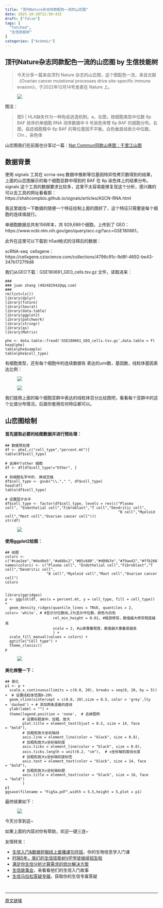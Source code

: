 ```yaml
---
title: "顶刊Nature杂志同款配色一流的山峦图"
date: 2025-10-20T22:50:43Z
draft: ["false"]
tags: [
  "fetched",
  "生信技能树"
]
categories: ["Acdemic"]
---
```

顶刊Nature杂志同款配色一流的山峦图 by 生信技能树
------
<div><section data-tool="mdnice编辑器" data-website="https://www.mdnice.com" data-pm-slice="0 0 []"><blockquote><p><span leaf="">今天分享一篇来自顶刊 Nature 杂志的山峦图，这个图配色一流，来自文献《Ovarian cancer mutational processes drive site-specific immune evasion》，于2022年12月14号发表在 Nature 上。</span></p></blockquote><figure data-tool="mdnice编辑器"><span leaf=""><img data-src="https://mmbiz.qpic.cn/mmbiz_jpg/cZNhZQ6j4wwsO8NNGAEYXvZNvQCxcpLWC9Jqsic8CUu4NM4vTotgzc2wMWzv2m4AsQfGz7DWwpYhqdo0HqCZyAA/640?wx_fmt=jpeg&amp;from=appmsg" data-ratio="0.45740740740740743" data-type="jpeg" data-w="1080" data-imgfileid="100062633" src="https://mmbiz.qpic.cn/mmbiz_jpg/cZNhZQ6j4wwsO8NNGAEYXvZNvQCxcpLWC9Jqsic8CUu4NM4vTotgzc2wMWzv2m4AsQfGz7DWwpYhqdo0HqCZyAA/640?wx_fmt=jpeg&amp;from=appmsg"></span></figure><p data-tool="mdnice编辑器"><span leaf="">图注：</span></p><blockquote><p><span leaf="">图5 | HLA缺失作为一种免疫逃逸机制。a，左图，按细胞类型中位数 6p BAF 排序的单细胞 RNA 测序数据中 6 号染色体臂 6p BAF 的细胞分布。右图，癌症细胞簇中 6p BAF 的等位基因不平衡。白色垂直线表示中位数。Chr.，染色体</span></p></blockquote><p data-tool="mdnice编辑器"><span leaf="">山峦图我们在前面也分享过一篇：<a target="_blank" href="https://mp.weixin.qq.com/s?__biz=MzAxMDkxODM1Ng==&amp;mid=2247540687&amp;idx=1&amp;sn=315b1f5757a97375a6425c3e751f7304&amp;scene=21#wechat_redirect" textvalue="" linktype="text" data-linktype="2">Nat Commun同款山脊图：千里江山图</a></span></p><h2 data-tool="mdnice编辑器"><span></span><span><span leaf="">数据背景</span></span></h2><p data-tool="mdnice编辑器"><span leaf="">使用 signals 工具在 scrna-seq 数据中推断等位基因特异性拷贝数得到的结果，上面的山峦图展示的每个细胞亚群中得到的 BAF 在 6p 染色体上的结果分布。signals 这个工具的数据要求比较多，这里不太容易能够复现这个分析，感兴趣的可以去工具的网址看看那：https://shahcompbio.github.io/signals/articles/ASCN-RNA.html</span></p><p data-tool="mdnice编辑器"><span leaf="">我这里就找一下数据的随便一个特征绘制上面的图好了，这个特征只需要是每个细胞的连续值就行。</span></p><p data-tool="mdnice编辑器"><span leaf="">单细胞数据总共有156样本，共 929,686个细胞，上传到了 GEO：https://www.ncbi.nlm.nih.gov/geo/query/acc.cgi?acc=GSE180661，</span></p><p data-tool="mdnice编辑器"><span leaf="">此外在这里可以下载到 h5ad格式的注释后的数据：</span></p><p data-tool="mdnice编辑器"><span leaf="">scRNA-seq  cellxgene：https://cellxgene.cziscience.com/collections/4796c91c-9d8f-4692-be43-347b1727f9d8</span></p><p data-tool="mdnice编辑器"><span leaf="">我们从GEO下载：GSE180661_GEO_cells.tsv.gz 文件，读取进来：</span></p><pre data-tool="mdnice编辑器"><code><span><span leaf="">###</span></span><span leaf=""><br></span><span><span leaf="">### juan zhang (492482942@qq.com)</span></span><span leaf=""><br></span><span><span leaf="">### </span></span><span leaf=""><br></span><span leaf="">rm(list=ls())</span><span leaf=""><br></span><span leaf="">library(dplyr) </span><span leaf=""><br></span><span leaf="">library(future)</span><span leaf=""><br></span><span leaf="">library(Seurat)</span><span leaf=""><br></span><span leaf="">library(data.table)</span><span leaf=""><br></span><span leaf="">library(ggplot2)</span><span leaf=""><br></span><span leaf="">library(patchwork)</span><span leaf=""><br></span><span leaf="">library(stringr)</span><span leaf=""><br></span><span leaf="">library(qs)</span><span leaf=""><br></span><span leaf="">library(Matrix)</span><span leaf=""><br></span><span leaf=""><br></span><span leaf="">phe &lt;- data.table::fread(</span><span><span leaf="">'GSE180661_GEO_cells.tsv.gz'</span></span><span leaf="">,data.table = F)</span><span leaf=""><br></span><span leaf="">head(phe)</span><span leaf=""><br></span><span leaf="">table(phe</span><span><span leaf="">$sample</span></span><span leaf="">)</span><span leaf=""><br></span><span leaf="">table(phe</span><span><span leaf="">$cell_type</span></span><span leaf="">)</span><span leaf=""><br></span></code></pre><p data-tool="mdnice编辑器"><span leaf="">有细胞类型，还有每个细胞中的连续数据有 表达的umi数，基因数，线粒体基因表达比例：</span></p><figure data-tool="mdnice编辑器"><span leaf=""><img data-src="https://mmbiz.qpic.cn/mmbiz_png/cZNhZQ6j4wwsO8NNGAEYXvZNvQCxcpLWDD93w2fMSialfStLaSiaOBCzaRBA9yppa63HFVL5xgSqTlUlOFMEeYwg/640?wx_fmt=png&amp;from=appmsg" data-ratio="0.0824074074074074" data-type="png" data-w="1080" data-imgfileid="100062630" src="https://mmbiz.qpic.cn/mmbiz_png/cZNhZQ6j4wwsO8NNGAEYXvZNvQCxcpLWDD93w2fMSialfStLaSiaOBCzaRBA9yppa63HFVL5xgSqTlUlOFMEeYwg/640?wx_fmt=png&amp;from=appmsg"></span></figure><figure data-tool="mdnice编辑器"><span leaf=""><img data-imgfileid="100062632" data-ratio="0.175" data-src="https://mmbiz.qpic.cn/mmbiz_png/cZNhZQ6j4wwsO8NNGAEYXvZNvQCxcpLWMn6jzC1RwdgkWK6T4DHxkHkrQFK7vr72UibOtYqsibO4eIYer64a6UQA/640?wx_fmt=png&amp;from=appmsg" data-type="png" data-w="1080" src="https://mmbiz.qpic.cn/mmbiz_png/cZNhZQ6j4wwsO8NNGAEYXvZNvQCxcpLWMn6jzC1RwdgkWK6T4DHxkHkrQFK7vr72UibOtYqsibO4eIYer64a6UQA/640?wx_fmt=png&amp;from=appmsg"></span></figure><p data-tool="mdnice编辑器"><span leaf="">我们就用上面的每个细胞亚群中表达的线粒体百分比绘图吧，看看每个亚群中的这个比值分布情况。后面你套用任何特征都可以。</span></p><h2 data-tool="mdnice编辑器"><span></span><span><span leaf="">山峦图绘制</span></span></h2><h4 data-tool="mdnice编辑器"><span></span><span leaf="">首先提取必要的绘图数据并进行预处理：</span><span></span></h4><pre data-tool="mdnice编辑器"><code><span><span leaf="">## 数据预处理</span></span><span leaf=""><br></span><span leaf="">df &lt;- phe[,c(</span><span><span leaf="">"cell_type"</span></span><span leaf="">,</span><span><span leaf="">"percent.mt"</span></span><span leaf="">)]</span><span leaf=""><br></span><span leaf="">table(df</span><span><span leaf="">$cell_type</span></span><span leaf="">)</span><span leaf=""><br></span><span leaf=""><br></span><span><span leaf=""># 去掉4个other 细胞</span></span><span leaf=""><br></span><span leaf="">df &lt;- df[df</span><span><span leaf="">$cell_type</span></span><span leaf="">!=</span><span><span leaf="">"Other"</span></span><span leaf="">, ]</span><span leaf=""><br></span><span leaf=""><br></span><span><span leaf=""># 将细胞名字中的. 换成空格</span></span><span leaf=""><br></span><span leaf="">df</span><span><span leaf="">$cell_type</span></span><span leaf=""> &lt;- gsub(</span><span><span leaf="">"\\."</span></span><span leaf="">,</span><span><span leaf="">" "</span></span><span leaf="">, df</span><span><span leaf="">$cell_type</span></span><span leaf="">)</span><span leaf=""><br></span><span leaf="">head(df)</span><span leaf=""><br></span><span leaf="">table(df</span><span><span leaf="">$cell_type</span></span><span leaf="">)</span><span leaf=""><br></span><span leaf=""><br></span><span><span leaf=""># 设置因子水平</span></span><span leaf=""><br></span><span leaf="">df</span><span><span leaf="">$cell_type</span></span><span leaf=""> &lt;- factor(df</span><span><span leaf="">$cell_type</span></span><span leaf="">, levels = rev(c(</span><span><span leaf="">"Plasma cell"</span></span><span leaf="">, </span><span><span leaf="">"Endothelial cell"</span></span><span leaf="">,</span><span><span leaf="">"Fibroblast"</span></span><span leaf="">,</span><span><span leaf="">"T cell"</span></span><span leaf="">,</span><span><span leaf="">"Dendritic cell"</span></span><span leaf="">,</span><span leaf=""><br></span><span leaf="">                                                    </span><span><span leaf="">"B cell"</span></span><span leaf="">,</span><span><span leaf="">"Myeloid cell"</span></span><span leaf="">,</span><span><span leaf="">"Mast cell"</span></span><span leaf="">,</span><span><span leaf="">"Ovarian cancer cell"</span></span><span leaf="">)))</span><span leaf=""><br></span><span leaf="">str(df)</span><span leaf=""><br></span></code></pre><figure data-tool="mdnice编辑器"><span leaf=""><img data-imgfileid="100062629" data-ratio="0.1111111111111111" data-src="https://mmbiz.qpic.cn/mmbiz_png/cZNhZQ6j4wwsO8NNGAEYXvZNvQCxcpLWlSQTJZHxyzLWo7unpV7Cic44CUpsCZuKKtUuDvzSrNyVIFTjr9AZicyg/640?wx_fmt=png&amp;from=appmsg" data-type="png" data-w="972" src="https://mmbiz.qpic.cn/mmbiz_png/cZNhZQ6j4wwsO8NNGAEYXvZNvQCxcpLWlSQTJZHxyzLWo7unpV7Cic44CUpsCZuKKtUuDvzSrNyVIFTjr9AZicyg/640?wx_fmt=png&amp;from=appmsg"></span></figure><h4 data-tool="mdnice编辑器"><span></span><span leaf="">使用ggplot2绘图：</span><span></span></h4><pre data-tool="mdnice编辑器"><code><span><span leaf="">## 绘图</span></span><span leaf=""><br></span><span leaf="">colors &lt;- c(</span><span><span leaf="">"<a topic-id="mgyyu3cz-7az8pg" data-topic="1">#cae2ee</a>"</span></span><span leaf="">,</span><span><span leaf="">"<a topic-id="mgyyu3cz-7ltye3" data-topic="1">#ded0e5</a>"</span></span><span leaf="">,</span><span><span leaf="">"<a topic-id="mgyyu3cz-v9tg7m" data-topic="1">#a68bc2</a>"</span></span><span leaf="">,</span><span><span leaf="">"<a topic-id="mgyyu3cz-rgbbhb" data-topic="1">#85c680</a>"</span></span><span leaf="">,</span><span><span leaf="">"<a topic-id="mgyyu3cz-6ue8ed" data-topic="1">#d09b7e</a>"</span></span><span leaf="">,</span><span><span leaf="">"<a topic-id="mgyyu3cz-tq9lv5" data-topic="1">#79aed2</a>"</span></span><span leaf="">,</span><span><span leaf="">"<a topic-id="mgyyu3cz-r3qtp9" data-topic="1">#ffb266</a>"</span></span><span leaf="">,</span><span><span leaf="">"<a topic-id="mgyyu3cz-h2a6sq" data-topic="1">#dcca83</a>"</span></span><span leaf="">,</span><span><span leaf="">"<a topic-id="mgyyu3d0-v8qur5" data-topic="1">#ee7677</a>"</span></span><span leaf="">)</span><span leaf=""><br></span><span leaf="">names(colors) &lt;- c(</span><span><span leaf="">"Plasma cell"</span></span><span leaf="">, </span><span><span leaf="">"Endothelial cell"</span></span><span leaf="">,</span><span><span leaf="">"Fibroblast"</span></span><span leaf="">,</span><span><span leaf="">"T cell"</span></span><span leaf="">,</span><span><span leaf="">"Dendritic cell"</span></span><span leaf="">,</span><span leaf=""><br></span><span leaf="">                   </span><span><span leaf="">"B cell"</span></span><span leaf="">,</span><span><span leaf="">"Myeloid cell"</span></span><span leaf="">,</span><span><span leaf="">"Mast cell"</span></span><span leaf="">,</span><span><span leaf="">"Ovarian cancer cell"</span></span><span leaf="">)</span><span leaf=""><br></span><span leaf="">colors</span><span leaf=""><br></span><span leaf=""><br></span><span leaf=""><br></span><span leaf="">library(ggridges)</span><span leaf=""><br></span><span leaf="">p &lt;- ggplot(df, aes(x = percent.mt, y = cell_type, fill = cell_type)) +</span><span leaf=""><br></span><span leaf="">  geom_density_ridges(quantile_lines = TRUE, quantiles = 2, color= </span><span><span leaf="">'white'</span></span><span leaf="">, </span><span><span leaf=""># <a topic-id="mgyyu3d0-1earnr" data-topic="1">#显示分位数线</a>,2为显示中位数，颜色为白色</span></span><span leaf=""><br></span><span leaf="">                      rel_min_height = 0.01, </span><span><span leaf=""><a topic-id="mgyyu3d0-mtxqc9" data-topic="1">#尾部修剪</a>，数值越大修剪程度越高</span></span><span leaf=""><br></span><span leaf="">                      scale = 2, </span><span><span leaf=""><a topic-id="mgyyu3d0-87u3cg" data-topic="1">#山脊重叠程度</a>，数值越大重叠度越高</span></span><span leaf=""><br></span><span leaf="">                      ) +</span><span leaf=""><br></span><span leaf="">  scale_fill_manual(values = colors) + </span><span leaf=""><br></span><span leaf="">  ggtitle(</span><span><span leaf="">"Cell type"</span></span><span leaf="">) + </span><span leaf=""><br></span><span leaf="">  theme_classic()</span><span leaf=""><br></span><span leaf="">p</span><span leaf=""><br></span></code></pre><figure data-tool="mdnice编辑器"><span leaf=""><img data-imgfileid="100062631" data-ratio="0.8080924855491329" data-src="https://mmbiz.qpic.cn/mmbiz_png/cZNhZQ6j4wwsO8NNGAEYXvZNvQCxcpLWXQsRezkic7300QooTo8syxe5icvJQHrtcPHdveKXcOOuwQbvfA82njFg/640?wx_fmt=png&amp;from=appmsg" data-type="png" data-w="865" src="https://mmbiz.qpic.cn/mmbiz_png/cZNhZQ6j4wwsO8NNGAEYXvZNvQCxcpLWXQsRezkic7300QooTo8syxe5icvJQHrtcPHdveKXcOOuwQbvfA82njFg/640?wx_fmt=png&amp;from=appmsg"></span></figure><h4 data-tool="mdnice编辑器"><span></span><span leaf="">美化修整一下：</span><span></span></h4><pre data-tool="mdnice编辑器"><code><span><span leaf="">## 美化</span></span><span leaf=""><br></span><span leaf="">p1 &lt;- p + </span><span leaf=""><br></span><span leaf="">  scale_x_continuous(limits = c(0.0, 20), breaks = seq(0, 20, by = 5)) +  </span><span><span leaf=""># 设置线粒体范围0-20%</span></span><span leaf=""><br></span><span leaf="">  geom_vline(xintercept = c(0.0, 20),size = 0.5, color = </span><span><span leaf="">'grey'</span></span><span leaf="">,lty = </span><span><span leaf="">'dashed'</span></span><span leaf="">) + </span><span><span leaf=""># 添加两条竖着的虚线</span></span><span leaf=""><br></span><span leaf="">  ylab(label = </span><span><span leaf="">""</span></span><span leaf="">) + </span><span leaf=""><br></span><span leaf="">  theme(legend.position = </span><span><span leaf="">'none'</span></span><span leaf="">,  </span><span><span leaf=""># 去掉图例</span></span><span leaf=""><br></span><span leaf="">        </span><span><span leaf=""># 设置标题居中、加粗、放大</span></span><span leaf=""><br></span><span leaf="">        plot.title = element_text(hjust = 0.5, size = 14, face = </span><span><span leaf="">"bold"</span></span><span leaf="">),</span><span leaf=""><br></span><span leaf="">        </span><span><span leaf=""># 加粗和放大坐标轴线</span></span><span leaf=""><br></span><span leaf="">        axis.line = element_line(color = </span><span><span leaf="">"black"</span></span><span leaf="">, size = 0.8),</span><span leaf=""><br></span><span leaf="">        </span><span><span leaf=""># 加粗和放大x坐标轴刻度</span></span><span leaf=""><br></span><span leaf="">        axis.ticks = element_line(color = </span><span><span leaf="">"black"</span></span><span leaf="">, size = 0.8),</span><span leaf=""><br></span><span leaf="">        axis.ticks.length = unit(0.2, </span><span><span leaf="">"cm"</span></span><span leaf="">),  </span><span><span leaf=""># x坐标轴刻度线长度</span></span><span leaf=""><br></span><span leaf="">        </span><span><span leaf=""># 加粗和放大x坐标轴刻度标签</span></span><span leaf=""><br></span><span leaf="">        axis.text = element_text(color = </span><span><span leaf="">"black"</span></span><span leaf="">, size = 14, face = </span><span><span leaf="">"bold"</span></span><span leaf="">),</span><span leaf=""><br></span><span leaf="">        </span><span><span leaf=""># 加粗和放大x坐标轴标题</span></span><span leaf=""><br></span><span leaf="">        axis.title = element_text(color = </span><span><span leaf="">"black"</span></span><span leaf="">, size = 16, face = </span><span><span leaf="">"bold"</span></span><span leaf="">)</span><span leaf=""><br></span><span leaf="">        )</span><span leaf=""><br></span><span leaf="">p1</span><span leaf=""><br></span><span leaf="">ggsave(filename = </span><span><span leaf="">"Fig5a.pdf"</span></span><span leaf="">,width = 5.5,height = 5,plot = p1)</span><span leaf=""><br></span></code></pre><p data-tool="mdnice编辑器"><span leaf="">最终结果如下：</span></p><figure data-tool="mdnice编辑器"><span leaf=""><img data-imgfileid="100062634" data-ratio="0.9135483870967742" data-src="https://mmbiz.qpic.cn/mmbiz_png/cZNhZQ6j4wwsO8NNGAEYXvZNvQCxcpLWLBz86DnMv03bGWdrtG27IvUYTiaO9hvdibzfRYUvLkVv28wZtXgWuOuA/640?wx_fmt=png&amp;from=appmsg" data-type="png" data-w="775" src="https://mmbiz.qpic.cn/mmbiz_png/cZNhZQ6j4wwsO8NNGAEYXvZNvQCxcpLWLBz86DnMv03bGWdrtG27IvUYTiaO9hvdibzfRYUvLkVv28wZtXgWuOuA/640?wx_fmt=png&amp;from=appmsg"></span></figure><p data-tool="mdnice编辑器"><span leaf="">今天分享到这~</span></p></section><section data-tool="mdnice编辑器" data-website="https://www.mdnice.com" data-pm-slice="0 0 []"><p data-tool="mdnice编辑器"><span leaf=""><span textstyle="">如果上面的内容对你有帮助，欢迎一键三连~</span></span></p></section><section data-tool="mdnice编辑器" data-website="https://www.mdnice.com" data-pm-slice="0 0 []"><p data-tool="mdnice编辑器"><span leaf=""><span textstyle="">友情转发：</span></span></p></section><ul><li><section><span leaf=""><a target="_blank" href="https://mp.weixin.qq.com/s?__biz=MzAxMDkxODM1Ng==&amp;mid=2247545889&amp;idx=1&amp;sn=b7b37a458eead4645137126753d58c34&amp;scene=21#wechat_redirect" textvalue="生信入门&amp;数据挖掘线上直播课10月班" data-itemshowtype="0" linktype="text" data-linktype="2"><span textstyle="">生信入门&amp;数据挖掘线上直播课10月班</span></a><span textstyle="">，你的生物信息学入门课</span></span></section></li><li><section><span leaf=""><a target="_blank" href="https://mp.weixin.qq.com/s?__biz=MzAxMDkxODM1Ng==&amp;mid=2247525079&amp;idx=1&amp;sn=0b997af16a58195b4192691373048fd5&amp;scene=21#wechat_redirect" textvalue="时隔5年，我们的生信技能树VIP学徒继续招生啦" data-itemshowtype="0" linktype="text" data-linktype="2"><span textstyle="">时隔5年，我们的生信技能树VIP学徒继续招生啦</span></a></span></section></li><li><section><span leaf=""><a target="_blank" href="https://mp.weixin.qq.com/s?__biz=MzUzMTEwODk0Ng==&amp;mid=2247530048&amp;idx=1&amp;sn=28aa7bbd5e00521f79e074496a5f5d66&amp;scene=21#wechat_redirect" textvalue="满足你生信分析计算需求的低价解决方案" data-itemshowtype="0" linktype="text" data-linktype="2">满足你生信分析计算需求的低价解决方案</a></span></section></li><li><section><span leaf=""><a target="_blank" href="https://mp.weixin.qq.com/mp/appmsgalbum?__biz=MzAxMDkxODM1Ng==&amp;action=getalbum&amp;album_id=1679199708449144836&amp;scene=173&amp;subscene=207&amp;sessionid=1745492310&amp;enterid=1745492314&amp;from_msgid=2247541298&amp;from_itemidx=1&amp;count=3&amp;nolastread=1#wechat_redirect" textvalue="生信故事会" data-itemshowtype="0" linktype="text" data-linktype="2">生信故事会</a>，来看看他们的生信入门故事</span></section></li><li><section><span leaf=""><a target="_blank" href="https://mp.weixin.qq.com/mp/appmsgalbum?__biz=MzAxMDkxODM1Ng==&amp;action=getalbum&amp;album_id=3690970204957147140&amp;scene=173&amp;subscene=207&amp;sessionid=1745066271&amp;enterid=1745066274&amp;from_msgid=2247540702&amp;from_itemidx=1&amp;count=3&amp;nolastread=1#wechat_redirect" textvalue="生信马拉松答疑专辑" data-itemshowtype="0" linktype="text" data-linktype="2">生信马拉松答疑专辑</a>，获取你的生信专属答疑</span></section></li></ul><section><span leaf=""><br></span></section><p><mp-style-type data-value="3"></mp-style-type></p></div>  
<hr>
<a href="https://mp.weixin.qq.com/s/0kpG2t4lo-iesSoBrRbm2A",target="_blank" rel="noopener noreferrer">原文链接</a>
